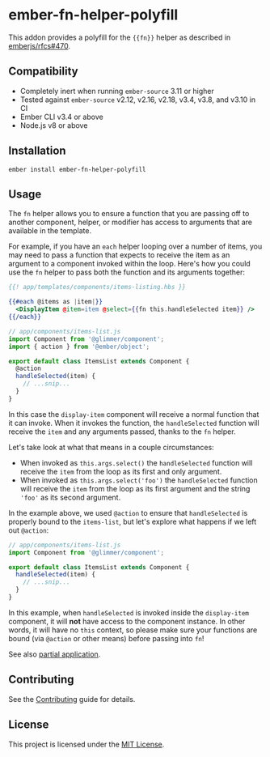 ember-fn-helper-polyfill
==============================================================================

This addon provides a polyfill for the `{{fn}}` helper as described in 
[emberjs/rfcs#470](https://emberjs.github.io/rfcs/0470-fn-helper.html).

Compatibility
------------------------------------------------------------------------------

* Completely inert when running `ember-source` 3.11 or higher
* Tested against `ember-source` v2.12, v2.16, v2.18, v3.4, v3.8, and v3.10 in CI
* Ember CLI v3.4 or above
* Node.js v8 or above

Installation
------------------------------------------------------------------------------

```
ember install ember-fn-helper-polyfill
```


Usage
------------------------------------------------------------------------------

The `fn` helper allows you to ensure a function that you are passing off
to another component, helper, or modifier has access to arguments that are
available in the template.

For example, if you have an `each` helper looping over a number of items, you
may need to pass a function that expects to receive the item as an argument
to a component invoked within the loop. Here's how you could use the `fn`
helper to pass both the function and its arguments together:

```hbs
{{! app/templates/components/items-listing.hbs }}

{{#each @items as |item|}}
  <DisplayItem @item=item @select={{fn this.handleSelected item}} />
{{/each}}
```

```js
// app/components/items-list.js
import Component from '@glimmer/component';
import { action } from '@ember/object';

export default class ItemsList extends Component {
  @action
  handleSelected(item) {
    // ...snip...
  }
}
```

In this case the `display-item` component will receive a normal function
that it can invoke. When it invokes the function, the `handleSelected`
function will receive the `item` and any arguments passed, thanks to the
`fn` helper.

Let's take look at what that means in a couple circumstances:

- When invoked as `this.args.select()` the `handleSelected` function will
  receive the `item` from the loop as its first and only argument.
- When invoked as `this.args.select('foo')` the `handleSelected` function
  will receive the `item` from the loop as its first argument and the
  string `'foo'` as its second argument.

In the example above, we used `@action` to ensure that `handleSelected` is
properly bound to the `items-list`, but let's explore what happens if we
left out `@action`:

```js
// app/components/items-list.js
import Component from '@glimmer/component';

export default class ItemsList extends Component {
  handleSelected(item) {
    // ...snip...
  }
}
```

In this example, when `handleSelected` is invoked inside the `display-item`
component, it will **not** have access to the component instance. In other
words, it will have no `this` context, so please make sure your functions
are bound (via `@action` or other means) before passing into `fn`!

See also [partial application](https://en.wikipedia.org/wiki/Partial_application).

Contributing
------------------------------------------------------------------------------

See the [Contributing](CONTRIBUTING.md) guide for details.


License
------------------------------------------------------------------------------

This project is licensed under the [MIT License](LICENSE.md).
